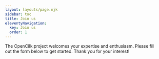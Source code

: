 ```yaml
---
layout: layouts/page.njk
sidebar: toc
title: Join us
eleventyNavigation:
  key: Join us
  order: 1
---
```


The OpenCilk project welcomes your expertise and enthusiasm. Please fill out the form below to get started. Thank you for your interest!

<script charset="utf-8" type="text/javascript" src="//js.hsforms.net/forms/embed/v2.js"></script>
<script>
  hbspt.forms.create({
    region: "na1",
    portalId: "23473286",
    formId: "c934cff4-d083-48d8-84b3-0c5f5477cacc"
  });
</script>